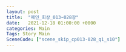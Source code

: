 ```yaml
---
layout: post
title:  "메인_회상_013~028장"
date:   2021-12-18 01:00:00 +0000
categories: Main
Tags: Story Main
SceneCode: ["scene_skip_cp013-028_q1_s10"]
---
```

